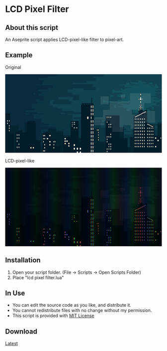 # LCD Pixel Filter

## About this script

An Aseprite script applies LCD-pixel-like filter to pixel-art.

## Example

Original

![sample-orignal](sample-orignal.png)

LCD-pixel-like

![sample](sample.png)

## Installation

1. Open your script folder. (File -> Scripts -> Open Scripts Folder)
2. Place "lcd pixel filter.lua"

## In Use

- You can edit the source code as you like, and distribute it.
- You cannot redistribute files with no change without my permission.
- This script is provided with [MIT License](https://github.com/Tsukina-7mochi/aseprite-scripts/blob/master/LICENSE)

## Download

[Latest](https://combinatronics.com/Tsukina-7mochi/aseprite-scripts/master/lcd-pixel-filter/lcd%20pixel%20filter.lua)